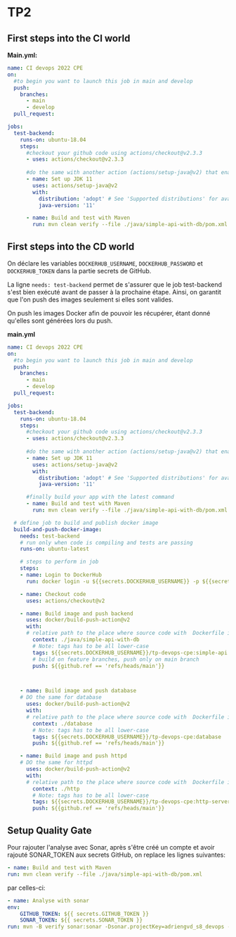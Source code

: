 # TP2

## First steps into the CI world  



**Main.yml:**
```yml
name: CI devops 2022 CPE
on:
  #to begin you want to launch this job in main and develop
  push:
    branches: 
      - main
      - develop
  pull_request:

jobs:
  test-backend:
    runs-on: ubuntu-18.04
    steps:
      #checkout your github code using actions/checkout@v2.3.3
      - uses: actions/checkout@v2.3.3
      
      #do the same with another action (actions/setup-java@v2) that enable to setup jdk 11
      - name: Set up JDK 11
        uses: actions/setup-java@v2
        with:
          distribution: 'adopt' # See 'Supported distributions' for available options
          java-version: '11'

      - name: Build and test with Maven
        run: mvn clean verify --file ./java/simple-api-with-db/pom.xml 
```

## First steps into the CD world  

On déclare les variables `DOCKERHUB_USERNAME`, `DOCKERHUB_PASSWORD` et `DOCKERHUB_TOKEN` dans la partie secrets de GitHub.


La ligne `needs: test-backend` permet de s'assurer que le job test-backend s'est bien exécuté avant de passer à la prochaine étape. Ainsi, on garantit que l'on push des images seulement si elles sont valides.

On push les images Docker afin de pouvoir les récupérer, étant donné qu'elles sont générées lors du push.

**main.yml**
```yml
name: CI devops 2022 CPE
on:
  #to begin you want to launch this job in main and develop
  push:
    branches: 
      - main
      - develop
  pull_request:

jobs:
  test-backend:
    runs-on: ubuntu-18.04
    steps:
      #checkout your github code using actions/checkout@v2.3.3
      - uses: actions/checkout@v2.3.3
      
      #do the same with another action (actions/setup-java@v2) that enable to setup jdk 11
      - name: Set up JDK 11
        uses: actions/setup-java@v2
        with:
          distribution: 'adopt' # See 'Supported distributions' for available options
          java-version: '11'

      #finally build your app with the latest command
      - name: Build and test with Maven
        run: mvn clean verify --file ./java/simple-api-with-db/pom.xml 

  # define job to build and publish docker image
  build-and-push-docker-image:
    needs: test-backend
    # run only when code is compiling and tests are passing
    runs-on: ubuntu-latest

    # steps to perform in job
    steps:
    - name: Login to DockerHub
      run: docker login -u ${{secrets.DOCKERHUB_USERNAME}} -p ${{secrets.DOCKERHUB_TOKEN}}

    - name: Checkout code
      uses: actions/checkout@v2

    - name: Build image and push backend
      uses: docker/build-push-action@v2
      with: 
      # relative path to the place where source code with  Dockerfile is located
        context: ./java/simple-api-with-db
        # Note: tags has to be all lower-case
        tags: ${{secrets.DOCKERHUB_USERNAME}}/tp-devops-cpe:simple-api
        # build on feature branches, push only on main branch
        push: ${{github.ref == 'refs/heads/main'}}



    - name: Build image and push database
    # DO the same for database
      uses: docker/build-push-action@v2
      with: 
      # relative path to the place where source code with  Dockerfile is located
        context: ./database
        # Note: tags has to be all lower-case
        tags: ${{secrets.DOCKERHUB_USERNAME}}/tp-devops-cpe:database
        push: ${{github.ref == 'refs/heads/main'}}

    - name: Build image and push httpd
    # DO the same for httpd
      uses: docker/build-push-action@v2
      with: 
      # relative path to the place where source code with  Dockerfile is located
        context: ./http
        # Note: tags has to be all lower-case
        tags: ${{secrets.DOCKERHUB_USERNAME}}/tp-devops-cpe:http-server
        push: ${{github.ref == 'refs/heads/main'}}
```

## Setup Quality Gate

Pour rajouter l'analyse avec Sonar, après s'être créé un compte et avoir rajouté SONAR_TOKEN aux secrets GitHub, on replace les lignes suivantes:

```yml
- name: Build and test with Maven
run: mvn clean verify --file ./java/simple-api-with-db/pom.xml 
```
par celles-ci:
```yml
- name: Analyse with sonar
env: 
    GITHUB_TOKEN: ${{ secrets.GITHUB_TOKEN }}
    SONAR_TOKEN: ${{ secrets.SONAR_TOKEN }}
run: mvn -B verify sonar:sonar -Dsonar.projectKey=adriengvd_s8_devops -Dsonar.organization=adriengvd -Dsonar.host.url=https://sonarcloud.io --file ./java/simple-api-with-db/pom.xml
```